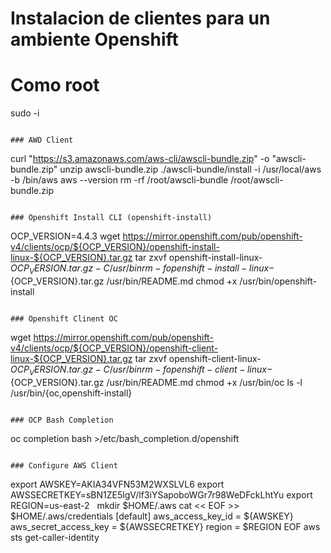 # Instalacion de clientes para un ambiente Openshift

# Como root

sudo -i
```

### AWD Client 
```
curl "https://s3.amazonaws.com/aws-cli/awscli-bundle.zip" -o "awscli-bundle.zip"
unzip awscli-bundle.zip
./awscli-bundle/install -i /usr/local/aws -b /bin/aws
aws --version
rm -rf /root/awscli-bundle /root/awscli-bundle.zip
```

### Openshift Install CLI (openshift-install)
```
OCP_VERSION=4.4.3
wget https://mirror.openshift.com/pub/openshift-v4/clients/ocp/${OCP_VERSION}/openshift-install-linux-${OCP_VERSION}.tar.gz
tar zxvf openshift-install-linux-${OCP_VERSION}.tar.gz -C /usr/bin
rm -f openshift-install-linux-${OCP_VERSION}.tar.gz /usr/bin/README.md
chmod +x /usr/bin/openshift-install
```

### Openshift Clinent OC
```
wget https://mirror.openshift.com/pub/openshift-v4/clients/ocp/${OCP_VERSION}/openshift-client-linux-${OCP_VERSION}.tar.gz
tar zxvf openshift-client-linux-${OCP_VERSION}.tar.gz -C /usr/bin
rm -f openshift-client-linux-${OCP_VERSION}.tar.gz /usr/bin/README.md
chmod +x /usr/bin/oc
ls -l /usr/bin/{oc,openshift-install}
```

### OCP Bash Completion
```
oc completion bash >/etc/bash_completion.d/openshift
```

### Configure AWS Client
```
export AWSKEY=AKIA34VFN53M2WXSLVL6
export AWSSECRETKEY=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
export REGION=us-east-2
 
mkdir $HOME/.aws
cat << EOF >>  $HOME/.aws/credentials
[default]
aws_access_key_id = ${AWSKEY}
aws_secret_access_key = ${AWSSECRETKEY}
region = $REGION
EOF
aws sts get-caller-identity
```


